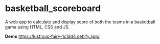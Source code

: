 # basketball_scoreboard
A web app to calculate and display score of both the teams in a basketball game using HTML, CSS and JS.

**Demo**
https://lustrous-fairy-1c1dd4.netlify.app/
